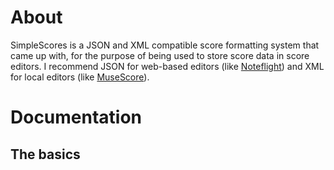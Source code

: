 # About
SimpleScores is a JSON and XML compatible score formatting system that came up with, for the purpose of being used to store score data in score editors. I recommend JSON for web-based editors (like [Noteflight](https://noteflight.com)) and XML for local editors (like [MuseScore](https://musescore.com)).

# Documentation

## The basics

